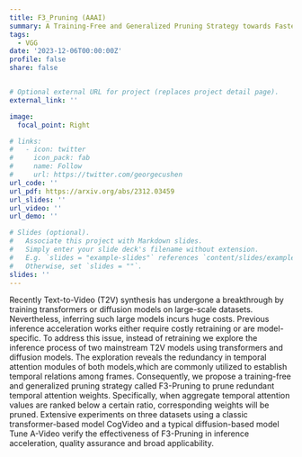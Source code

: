 ```yaml
---
title: F3_Pruning (AAAI)
summary: A Training-Free and Generalized Pruning Strategy towards Faster and Finer Text-to-Video Synthesis
tags:
  - VGG
date: '2023-12-06T00:00:00Z'
profile: false
share: false


# Optional external URL for project (replaces project detail page).
external_link: ''

image:
  focal_point: Right

# links:
#   - icon: twitter
#     icon_pack: fab
#     name: Follow
#     url: https://twitter.com/georgecushen
url_code: ''
url_pdf: https://arxiv.org/abs/2312.03459
url_slides: ''
url_video: ''
url_demo: ''

# Slides (optional).
#   Associate this project with Markdown slides.
#   Simply enter your slide deck's filename without extension.
#   E.g. `slides = "example-slides"` references `content/slides/example-slides.md`.
#   Otherwise, set `slides = ""`.
slides: ''
---
```


Recently Text-to-Video (T2V) synthesis has undergone a breakthrough by training transformers or diffusion models on large-scale datasets. Nevertheless, inferring such large models incurs huge costs. Previous inference acceleration works either require costly retraining or are model-specific. To address this issue, instead of retraining we explore the inference process of two mainstream T2V models using transformers and diffusion models. The exploration reveals the redundancy in temporal attention modules of both models,which are commonly utilized to establish temporal relations among frames. Consequently, we propose a training-free and
generalized pruning strategy called F3-Pruning to prune redundant temporal attention weights. Specifically, when aggregate temporal attention values are ranked below a certain ratio, corresponding weights will be pruned. Extensive experiments on three datasets using a classic transformer-based model CogVideo and a typical diffusion-based model Tune A-Video verify the effectiveness of F3-Pruning in inference acceleration, quality assurance and broad applicability.
